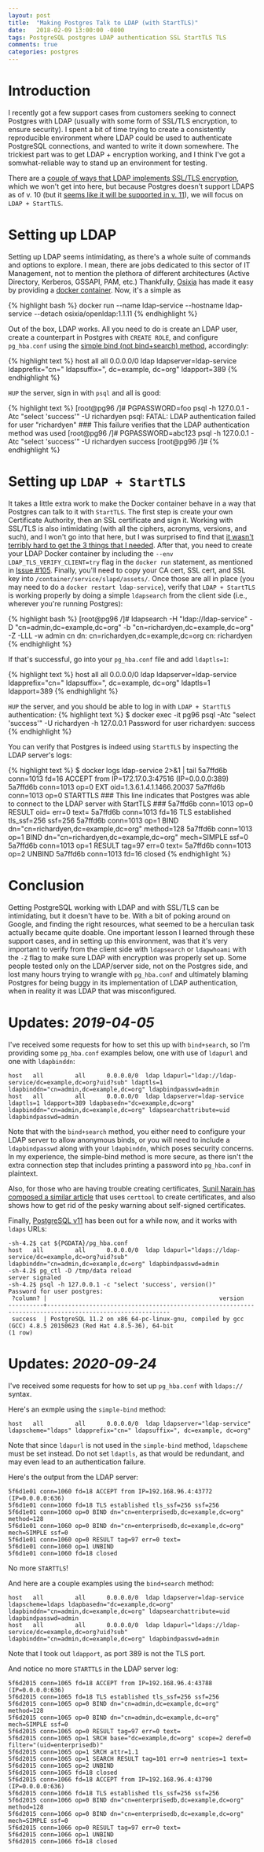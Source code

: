 ```yaml
---
layout: post
title:  "Making Postgres Talk to LDAP (with StartTLS)"
date:   2018-02-09 13:00:00 -0800
tags: PostgreSQL postgres LDAP authentication SSL StartTLS TLS
comments: true
categories: postgres
---
```


# Introduction
I recently got a few support cases from customers seeking to connect Postgres with LDAP (usually with some form of SSL/TLS encryption, to ensure security).  I spent a bit of time trying to create a consistently reproducible environment where LDAP could be used to authenticate PostgreSQL connections, and wanted to write it down somewhere.  The trickiest part was to get LDAP + encryption working, and I think I've got a somwhat-reliable way to stand up an environment for testing.

There are a [couple of ways that LDAP implements SSL/TLS encryption](https://forum.forgerock.com/2015/04/ldaps-or-starttls-that-is-the-question/), which we won't get into here, but because Postgres doesn't support LDAPS as of v. 10 (but it [seems like it will be supported in v. 11](https://www.postgresql.org/message-id/E1eWkkK-00083z-1r%40gemulon.postgresql.org)), we will focus on `LDAP + StartTLS`.

# Setting up LDAP
Setting up LDAP seems intimidating, as there's a whole suite of commands and options to explore.  I mean, there are jobs dedicated to this sector of IT Management, not to mention the plethora of different architectures (Active Directory, Kerberos, GSSAPI, PAM, etc.)  Thankfully, [Osixia](http://www.osixia.net/) has made it easy by providing a [docker container](https://github.com/osixia/docker-openldap).  Now, it's a simple as

{% highlight bash %}
docker run --name ldap-service --hostname ldap-service --detach osixia/openldap:1.1.11
{% endhighlight %}

Out of the box, LDAP works.  All you need to do is create an LDAP user, create a counterpart in Postgres with `CREATE ROLE`, and configure `pg_hba.conf` using the [simple bind (not bind+search) method](https://www.postgresql.org/docs/current/static/auth-methods.html), accordingly:

{% highlight text %}
host   all         all      0.0.0.0/0  ldap ldapserver=ldap-service ldapprefix="cn=" ldapsuffix=", dc=example, dc=org" ldapport=389
{% endhighlight %}

`HUP` the server, sign in with `psql` and all is good:

{% highlight text %}
[root@pg96 /]# PGPASSWORD=foo psql -h 127.0.0.1 -Atc "select 'success'" -U richardyen
psql: FATAL:  LDAP authentication failed for user "richardyen"    ### This failure verifies that the LDAP authentication method was used
[root@pg96 /]# PGPASSWORD=abc123 psql -h 127.0.0.1 -Atc "select 'success'" -U richardyen
success
[root@pg96 /]# 
{% endhighlight %}

# Setting up `LDAP + StartTLS`
It takes a little extra work to make the Docker container behave in a way that Postgres can talk to it with `StartTLS`.  The first step is create your own Certificate Authority, then an SSL certificate and sign it.  Working with SSL/TLS is also intimidating (with all the ciphers, acronyms, versions, and such), and I won't go into that here, but I was surprised to find that [it wasn't terribly hard to get the 3 things that I needed](https://jamielinux.com/docs/openssl-certificate-authority/create-the-root-pair.html).  After that, you need to create your LDAP Docker container by including the `--env LDAP_TLS_VERIFY_CLIENT=try` flag in the `docker run` statement, as mentioned in [Issue #105](https://github.com/osixia/docker-openldap/issues/105#issuecomment-279673189).  Finally, you'll need to copy your CA cert, SSL cert, and SSL key into `/container/service/slapd/assets/`.  Once those are all in place (you may need to do a `docker restart ldap-service`), verify that `LDAP + StartTLS` is working properly by doing a simple `ldapsearch` from the client side (i.e., wherever you're running Postgres):

{% highlight bash %}
[root@pg96 /]# ldapsearch -H "ldap://ldap-service" -D "cn=admin,dc=example,dc=org" -b "cn=richardyen,dc=example,dc=org" -Z -LLL -w admin cn
dn: cn=richardyen,dc=example,dc=org
cn: richardyen
{% endhighlight %}

If that's successful, go into your `pg_hba.conf` file and add `ldaptls=1`:

{% highlight text %}
host   all         all      0.0.0.0/0  ldap ldapserver=ldap-service ldapprefix="cn=" ldapsuffix=", dc=example, dc=org" ldaptls=1 ldapport=389
{% endhighlight %}

`HUP` the server, and you should be able to log in with `LDAP + StartTLS` authentication:
{% highlight text %}
$ docker exec -it pg96 psql -Atc "select 'success'" -U richardyen -h 127.0.0.1
Password for user richardyen: 
success
{% endhighlight %}

You can verify that Postgres is indeed using `StartTLS` by inspecting the LDAP server's logs:

{% highlight text %}
$ docker logs ldap-service 2>&1 | tail
5a7ffd6b conn=1013 fd=16 ACCEPT from IP=172.17.0.3:47516 (IP=0.0.0.0:389)
5a7ffd6b conn=1013 op=0 EXT oid=1.3.6.1.4.1.1466.20037
5a7ffd6b conn=1013 op=0 STARTTLS                 ### This line indicates that Postgres was able to connect to the LDAP server with StartTLS ###
5a7ffd6b conn=1013 op=0 RESULT oid= err=0 text=
5a7ffd6b conn=1013 fd=16 TLS established tls_ssf=256 ssf=256
5a7ffd6b conn=1013 op=1 BIND dn="cn=richardyen,dc=example,dc=org" method=128
5a7ffd6b conn=1013 op=1 BIND dn="cn=richardyen,dc=example,dc=org" mech=SIMPLE ssf=0
5a7ffd6b conn=1013 op=1 RESULT tag=97 err=0 text=
5a7ffd6b conn=1013 op=2 UNBIND
5a7ffd6b conn=1013 fd=16 closed
{% endhighlight %}

# Conclusion
Getting PostgreSQL working with LDAP and with SSL/TLS can be intimidating, but it doesn't have to be.  With a bit of poking around on Google, and finding the right resources, what seemed to be a herculian task actually became quite doable.  One important lesson I learned through these support cases, and in setting up this environment, was that it's very important to verify from the client side with `ldapsearch` or `ldapwhoami` with the `-Z` flag to make sure LDAP with encryption was properly set up.  Some people tested only on the LDAP/server side, not on the Postgres side, and lost many hours trying to wrangle with `pg_hba.conf` and ultimately blaming Postgres for being buggy in its implementation of LDAP authentication, when in reality it was LDAP that was misconfigured.


# __Updates:__ *2019-04-05*
I've received some requests for how to set this up with `bind+search`, so I'm providing some `pg_hba.conf` examples below, one with use of `ldapurl` and one with `ldapbinddn`:
```
host   all         all      0.0.0.0/0  ldap ldapurl="ldap://ldap-service/dc=example,dc=org?uid?sub" ldaptls=1 ldapbinddn="cn=admin,dc=example,dc=org" ldapbindpasswd=admin
host   all         all      0.0.0.0/0  ldap ldapserver=ldap-service ldaptls=1 ldapport=389 ldapbasedn="dc=example,dc=org" ldapbinddn="cn=admin,dc=example,dc=org" ldapsearchattribute=uid ldapbindpasswd=admin
```

Note that with the `bind+search` method, you either need to configure your LDAP server to allow anonymous binds, or you will need to include a `ldapbindpasswd` along with your `ldapbinddn`, which poses security concerns.  In my experience, the simple-bind method is more secure, as there isn't the extra connection step that includes printing a password into `pg_hba.conf` in plaintext.

Also, for those who are having trouble creating certificates, [Sunil Narain has composed a similar article](https://postgresrocks.enterprisedb.com/t5/Postgres-Gems/Setting-up-Postgres-LDAP-authentication-with-TLS/ba-p/3342) that uses `certtool` to create certificates, and also shows how to get rid of the pesky warning about self-signed certificates.

Finally, [PostgreSQL v11](https://www.postgresql.org/about/news/1894/) has been out for a while now, and it works with `ldaps` URLs:

```
-sh-4.2$ cat ${PGDATA}/pg_hba.conf
host   all         all      0.0.0.0/0  ldap ldapurl="ldaps://ldap-service/dc=example,dc=org?uid?sub" ldapbinddn="cn=admin,dc=example,dc=org" ldapbindpasswd=admin
-sh-4.2$ pg_ctl -D /tmp/data reload
server signaled
-sh-4.2$ psql -h 127.0.0.1 -c "select 'success', version()"
Password for user postgres:
 ?column? |                                                 version
----------+---------------------------------------------------------------------------------------------------------
 success  | PostgreSQL 11.2 on x86_64-pc-linux-gnu, compiled by gcc (GCC) 4.8.5 20150623 (Red Hat 4.8.5-36), 64-bit
(1 row)

```
# __Updates:__ *2020-09-24*
I've received some requests for how to set up `pg_hba.conf` with `ldaps://` syntax.

Here's an exmple using the `simple-bind` method:
```
host   all         all      0.0.0.0/0  ldap ldapserver="ldap-service" ldapscheme="ldaps" ldapprefix="cn=" ldapsuffix=", dc=example, dc=org"
```
Note that since `ldapurl` is not used in the `simple-bind` method, `ldapscheme` must be set instead.  Do not set `ldaptls`, as that would be redundant, and may even lead to an authentication failure.

Here's the output from the LDAP server:
```
5f6d1e01 conn=1060 fd=18 ACCEPT from IP=192.168.96.4:43772 (IP=0.0.0.0:636)
5f6d1e01 conn=1060 fd=18 TLS established tls_ssf=256 ssf=256
5f6d1e01 conn=1060 op=0 BIND dn="cn=enterprisedb,dc=example,dc=org" method=128
5f6d1e01 conn=1060 op=0 BIND dn="cn=enterprisedb,dc=example,dc=org" mech=SIMPLE ssf=0
5f6d1e01 conn=1060 op=0 RESULT tag=97 err=0 text=
5f6d1e01 conn=1060 op=1 UNBIND
5f6d1e01 conn=1060 fd=18 closed
```

No more `STARTTLS`!

And here are a couple examples using the `bind+search` method:
```
host   all         all      0.0.0.0/0  ldap ldapserver=ldap-service ldapscheme=ldaps ldapbasedn="dc=example,dc=org" ldapbinddn="cn=admin,dc=example,dc=org" ldapsearchattribute=uid ldapbindpasswd=admin
host   all         all      0.0.0.0/0  ldap ldapurl="ldaps://ldap-service/dc=example,dc=org?uid?sub" ldapbinddn="cn=admin,dc=example,dc=org" ldapbindpasswd=admin
```

Note that I took out `ldapport`, as port 389 is not the TLS port.

And notice no more `STARTTLS` in the LDAP server log:
```
5f6d2015 conn=1065 fd=18 ACCEPT from IP=192.168.96.4:43788 (IP=0.0.0.0:636)
5f6d2015 conn=1065 fd=18 TLS established tls_ssf=256 ssf=256
5f6d2015 conn=1065 op=0 BIND dn="cn=admin,dc=example,dc=org" method=128
5f6d2015 conn=1065 op=0 BIND dn="cn=admin,dc=example,dc=org" mech=SIMPLE ssf=0
5f6d2015 conn=1065 op=0 RESULT tag=97 err=0 text=
5f6d2015 conn=1065 op=1 SRCH base="dc=example,dc=org" scope=2 deref=0 filter="(uid=enterprisedb)"
5f6d2015 conn=1065 op=1 SRCH attr=1.1
5f6d2015 conn=1065 op=1 SEARCH RESULT tag=101 err=0 nentries=1 text=
5f6d2015 conn=1065 op=2 UNBIND
5f6d2015 conn=1065 fd=18 closed
5f6d2015 conn=1066 fd=18 ACCEPT from IP=192.168.96.4:43790 (IP=0.0.0.0:636)
5f6d2015 conn=1066 fd=18 TLS established tls_ssf=256 ssf=256
5f6d2015 conn=1066 op=0 BIND dn="cn=enterprisedb,dc=example,dc=org" method=128
5f6d2015 conn=1066 op=0 BIND dn="cn=enterprisedb,dc=example,dc=org" mech=SIMPLE ssf=0
5f6d2015 conn=1066 op=0 RESULT tag=97 err=0 text=
5f6d2015 conn=1066 op=1 UNBIND
5f6d2015 conn=1066 fd=18 closed
```
